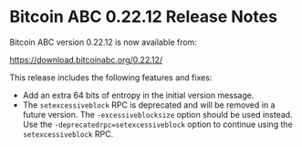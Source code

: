 # Bitcoin ABC 0.22.12 Release Notes

Bitcoin ABC version 0.22.12 is now available from:

  <https://download.bitcoinabc.org/0.22.12/>

This release includes the following features and fixes:
 - Add an extra 64 bits of entropy in the initial version message.
 - The `setexcessiveblock` RPC is deprecated and will be removed in a future
   version. The `-excessiveblocksize` option should be used instead. Use the
   `-deprecatedrpc=setexcessiveblock` option to continue using the
   `setexcessiveblock` RPC.
